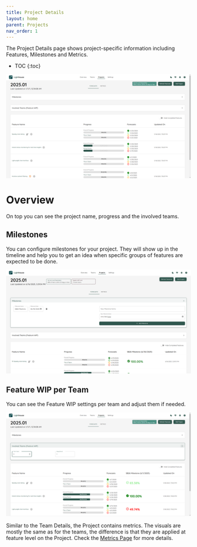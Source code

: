 ```yaml
---
title: Project Details
layout: home
parent: Projects
nav_order: 1
---
```


The Project Details page shows project-specific information including Features, Milestones and Metrics.

- TOC
{:toc}

![Project Details](../assets/features/projectdetail.png)

# Overview
On top you can see the project name, progress and the involved teams.

## Milestones
You can configure milestones for your project. They will show up in the timeline and help you to get an idea when specific groups of features are expected to be done.

![Milestones](../assets/features/projectdetail_milestones.png)

## Feature WIP per Team
You can see the Feature WIP settings per team and adjust them if needed.

![Feature WIP](../assets/features/projectdetail_team_feature_wip.png)

Similar to the Team Details, the Project contains metrics. The visuals are mostly the same as for the teams, the difference is that they are applied at feature level on the Project. Check the [Metrics Page](../metrics/metrics.html) for more details.

